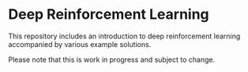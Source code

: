 # Deep Reinforcement Learning

This repository includes an introduction to deep reinforcement learning accompanied by various example solutions.

Please note that this is work in progress and subject to change.
